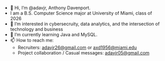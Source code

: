 - 👋 Hi, I’m @adavjr, Anthony Davenport.
- I am a B.S. Computer Science major at University of Miami, class of 2026 
- 👀 I’m interested in cybersecruity, data analytics, and the intersection of technology and business
- 🌱 I’m currently learning Java and MySQL.
- 📫 How to reach me:
  - Recruiters: adavjr26@gmail.com or axd1956@miami.edu
  - Project collaboration / Casual messages: adavjr05@gmail.com

<!---
adavjr/adavjr is a ✨ special ✨ repository because its `README.md` (this file) appears on your GitHub profile.
You can click the Preview link to take a look at your changes.
--->
